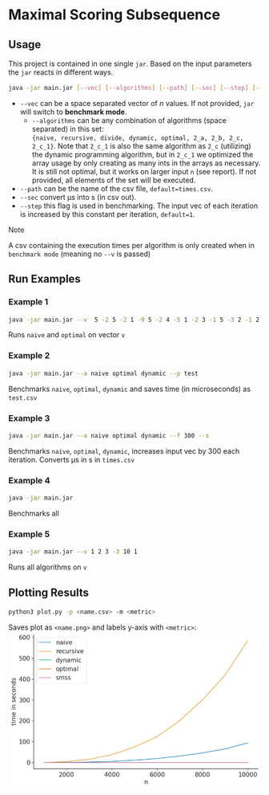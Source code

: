 # Maximal Scoring Subsequence

## Usage
This project is contained in one single `jar`. Based on the input parameters
the `jar` reacts in different ways.

```sh
java -jar main.jar [--vec] [--algorithms] [--path] [--sec] [--step] [--size]
```
- `--vec` can be a space separated vector of $n$ values. If not provided, `jar` will switch to **benchmark mode**.
  - `--algorithms` can be any combination of algorithms (space separated) in this set:  
     `{naive, recursive, divide, dynamic, optimal, 2_a, 2_b, 2_c, 2_c_1}`.
     Note that `2_c_1` is also the same algorithm as `2_c` (utilizing) the dynamic programming algorithm, but
     in `2_c_1` we optimized the array usage by only creating as many ints in the arrays as necessary. 
     It is still not optimal, but it works on larger input `n` (see report).
     If not provided, all elements of the set will be executed.
- `--path` can be the name of the csv file, `default=times.csv`.
- `--sec` convert μs into s (in csv out).
- `--step` this flag is used in benchmarking. The input vec of each iteration is 
   increased by this constant per iteration, `default=1`.

> [!NOTE]  
> A csv containing the execution times per algorithm is only created when in `benchmark mode` (meaning no `--v` is passed)

## Run Examples

### Example 1
```sh
java -jar main.jar --v  5 -2 5 -2 1 -9 5 -2 4 -5 1 -2 3 -1 5 -3 2 -1 2 --a naive optimal 
```
Runs `naive` and `optimal` on vector `v`

### Example 2
```sh
java -jar main.jar --a naive optimal dynamic --p test
```
Benchmarks `naive`, `optimal`, `dynamic` and saves time (in microseconds) as `test.csv`

### Example 3
```sh
java -jar main.jar --a naive optimal dynamic --f 300 --s
```
Benchmarks `naive`, `optimal`, `dynamic`, increases input vec by 300 each iteration.
Converts μs in s in `times.csv`

### Example 4
```sh
java -jar main.jar 
```
Benchmarks all

### Example 5
```sh
java -jar main.jar --v 1 2 3 -3 10 1
```
Runs all algorithms on `v`

## Plotting Results
```sh
python3 plot.py -p <name.csv> -m <metric>

```
Saves plot as `<name.png>` and labels y-axis with `<metric>`:  
![Example](times_sec_1000_all.png)

